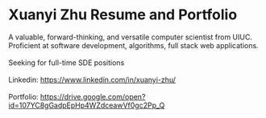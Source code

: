 # Xuanyi Zhu Resume and Portfolio
A valuable, forward-thinking, and versatile computer scientist from UIUC. Proficient at software development, algorithms, full stack web applications. <br /> <br />
Seeking for full-time SDE positions <br /> <br />
Linkedin: https://www.linkedin.com/in/xuanyi-zhu/ <br /> <br />
Portfolio: https://drive.google.com/open?id=107YC8gGadpEpHp4WZdceawVf0gc2Pp_Q
